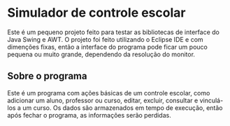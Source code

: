 # Simulador de controle escolar
Este é um pequeno projeto feito para testar as bibliotecas de interface do Java Swing e AWT. O projeto foi feito utilizando o Eclipse IDE e com dimenções fixas,
então a interface do programa pode ficar um pouco pequena ou muito grande, dependendo da resolução do monitor.

## Sobre o programa
Este é um programa com ações básicas de um controle escolar, como adicionar um aluno, professor ou curso, editar, excluir, consultar e vinculá-los a um curso.
Os dados são armazenados em tempo de execução, então após fechar o programa, as informações serão perdidas.
